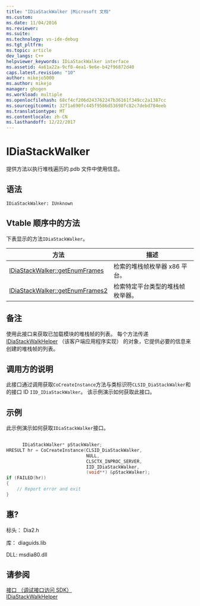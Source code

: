 ```yaml
---
title: "IDiaStackWalker |Microsoft 文档"
ms.custom: 
ms.date: 11/04/2016
ms.reviewer: 
ms.suite: 
ms.technology: vs-ide-debug
ms.tgt_pltfrm: 
ms.topic: article
dev_langs: C++
helpviewer_keywords: IDiaStackWalker interface
ms.assetid: 4a61a22a-9cf8-4ea1-9e6e-b42f96872d40
caps.latest.revision: "10"
author: mikejo5000
ms.author: mikejo
manager: ghogen
ms.workload: multiple
ms.openlocfilehash: 68cf4cf206d243762247b36161f349cc2a1387cc
ms.sourcegitcommit: 32f1a690fc445f9586d53698fc82c7debd784eeb
ms.translationtype: MT
ms.contentlocale: zh-CN
ms.lasthandoff: 12/22/2017
---
```

# <a name="idiastackwalker"></a>IDiaStackWalker
提供方法以执行堆栈遍历的.pdb 文件中使用信息。  
  
## <a name="syntax"></a>语法  
  
```  
IDiaStackWalker: IUnknown  
```  
  
## <a name="methods-in-vtable-order"></a>Vtable 顺序中的方法  
 下表显示的方法`IDiaStackWalker`。  
  
|方法|描述|  
|------------|-----------------|  
|[IDiaStackWalker::getEnumFrames](../../debugger/debug-interface-access/idiastackwalker-getenumframes.md)|检索的堆栈帧枚举器 x86 平台。|  
|[IDiaStackWalker::getEnumFrames2](../../debugger/debug-interface-access/idiastackwalker-getenumframes2.md)|检索特定平台类型的堆栈帧枚举器。|  
  
## <a name="remarks"></a>备注  
 使用此接口来获取已加载模块的堆栈帧的列表。 每个方法传递[IDiaStackWalkHelper](../../debugger/debug-interface-access/idiastackwalkhelper.md) （该客户端应用程序实现） 的对象，它提供必要的信息来创建的堆栈帧的列表。  
  
## <a name="notes-for-callers"></a>调用方的说明  
 此接口通过调用获取`CoCreateInstance`方法与类标识符`CLSID_DiaStackWalker`和的接口 ID `IID_IDiaStackWalker`。 该示例演示如何获取此接口。  
  
## <a name="example"></a>示例  
 此示例演示如何获取`IDiaStackWalker`接口。  
  
```C++  
  
      IDiaStackWalker* pStackWalker;  
HRESULT hr = CoCreateInstance(CLSID_DiaStackWalker,  
                              NULL,  
                              CLSCTX_INPROC_SERVER,  
                              IID_IDiaStackWalker,  
                              (void**) &pStackWalker);  
if (FAILED(hr))  
{  
    // Report error and exit  
}  
```  
  
## <a name="requirements"></a>惠?  
 标头： Dia2.h  
  
 库： diaguids.lib  
  
 DLL: msdia80.dll  
  
## <a name="see-also"></a>请参阅  
 [接口 （调试接口访问 SDK）](../../debugger/debug-interface-access/interfaces-debug-interface-access-sdk.md)   
 [IDiaStackWalkHelper](../../debugger/debug-interface-access/idiastackwalkhelper.md)